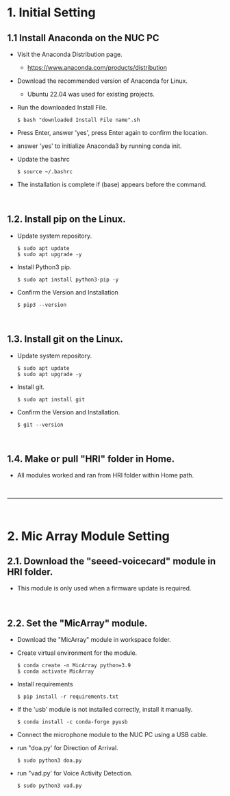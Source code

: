 # 1. Initial Setting

## 1.1 Install Anaconda on the NUC PC

* Visit the Anaconda Distribution page.
  * https://www.anaconda.com/products/distribution


* Download the recommended version of Anaconda for Linux.
  * Ubuntu 22.04 was used for existing projects.


* Run the downloaded Install File.
  ```
  $ bash "downloaded Install File name".sh
  ```

* Press Enter, answer 'yes', press Enter again to confirm the location.

* answer 'yes' to initialize Anaconda3 by running conda init.

* Update the bashrc
  ```
  $ source ~/.bashrc
  ```

* The installation is complete if (base) appears before the command.    
</br>

## 1.2. Install pip on the Linux.

* Update system repository.
  ```
  $ sudo apt update
  $ sudo apt upgrade -y
  ```

* Install Python3 pip.
  ```
  $ sudo apt install python3-pip -y
  ```

* Confirm the Version and Installation
  ```
  $ pip3 --version
  ```
</br>

## 1.3. Install git on the Linux.

* Update system repository.
  ```
  $ sudo apt update
  $ sudo apt upgrade -y
  ```

* Install git.
  ```
  $ sudo apt install git
  ```

* Confirm the Version and Installation.
  ```
  $ git --version
  ```
</br>

## 1.4. Make or pull "HRI" folder in Home.

* All modules worked and ran from HRI folder within Home path.
</br>

----------
</br>

# 2. Mic Array Module Setting

## 2.1. Download the "seeed-voicecard" module in HRI folder.

* This module is only used when a firmware update is required.
</br>

## 2.2. Set the "MicArray" module.

* Download the "MicArray" module in workspace folder.

* Create virtual environment for the module.
  ```
  $ conda create -n MicArray python=3.9
  $ conda activate MicArray
  ```
  
* Install requirements
  ```
  $ pip install -r requirements.txt
  ```
  
* If the 'usb' module is not installed correctly, install it manually.
  ```
  $ conda install -c conda-forge pyusb
  ```

* Connect the microphone module to the NUC PC using a USB cable.

* run "doa.py' for Direction of Arrival.
  ```
  $ sudo python3 doa.py
  ```

* run "vad.py' for Voice Activity Detection.
  ```
  $ sudo python3 vad.py
  ```
